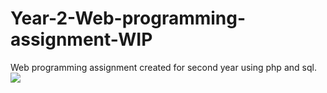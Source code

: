 # Year-2-Web-programming-assignment-WIP
Web programming assignment created for second year using php and sql. <br>
<img src="/images/web_home.PNG">
